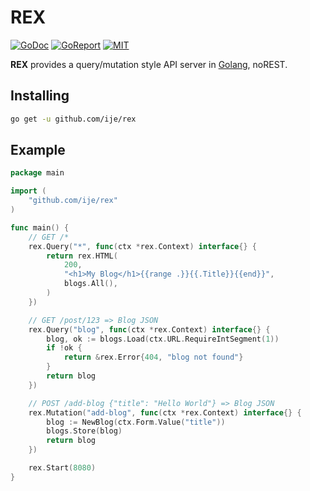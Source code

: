 # REX

[![GoDoc](https://godoc.org/github.com/ije/rex?status.svg)](https://godoc.org/github.com/ije/rex)
[![GoReport](https://goreportcard.com/badge/github.com/ije/rex)](https://goreportcard.com/report/github.com/ije/rex)
[![MIT](https://img.shields.io/badge/license-MIT-green)](./LICENSE)

**REX** provides a query/mutation style API server in [Golang](https://golang.org/), noREST.

## Installing

```bash
go get -u github.com/ije/rex
```

## Example

```go
package main

import (
    "github.com/ije/rex"
)

func main() {
    // GET /*
    rex.Query("*", func(ctx *rex.Context) interface{} {
        return rex.HTML(
            200,
            "<h1>My Blog</h1>{{range .}}{{.Title}}{{end}}",
            blogs.All(),
        )
    })

    // GET /post/123 => Blog JSON
    rex.Query("blog", func(ctx *rex.Context) interface{} {
        blog, ok := blogs.Load(ctx.URL.RequireIntSegment(1))
        if !ok {
            return &rex.Error{404, "blog not found"}
        }
        return blog
    })

    // POST /add-blog {"title": "Hello World"} => Blog JSON
    rex.Mutation("add-blog", func(ctx *rex.Context) interface{} {
        blog := NewBlog(ctx.Form.Value("title"))
        blogs.Store(blog)
        return blog
    })

    rex.Start(8080)
}
```
